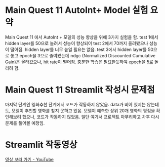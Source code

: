 # Main Quest 11 AutoInt+ Model 실험 요약
Main Quest 11 에서 AutoInt + 모델의 성능 향상을 위해  3가지 실험을 함.   test 1에서  hidden layer를 50으로 늘려서 성능이 향상되어 test 2에서 70까지 올려봤으나 성능이 떨어짐.  hidden layer를 너무 높일 필요는 없음.     test 3에서 hidden layer를 50으로 놓고 epoch을 3으로 줄여봤는데  ndgc (Normalized Discounted Cumulative Gain)은 올라갔으나, hit rate이 떨어짐.  충분한 학습은 필요한듯하여  epoch을 5로 돌리려 함.

# Main Quest 11 Streamlit 작성시 문제점
마지막 단계인 영화추천 단계에서 코드가 작동하지 않았음.  data가 비어 있지는 않는데도, 모델이 추천할 영화를 찾지 못하고 있음.   모델이 예측한 상위 20개 영화의 평점을 확인해보려 했으나, 코드가 작동하지 않았음.   일단 여기서 프로젝트 마무리하고 차후 다시 문제를 풀어볼 예정임.

# Streamlit 작동영상
[영상 보러 가기 - YouTube](https://www.youtube.com//video/bgtLMP20I2g/edit)
